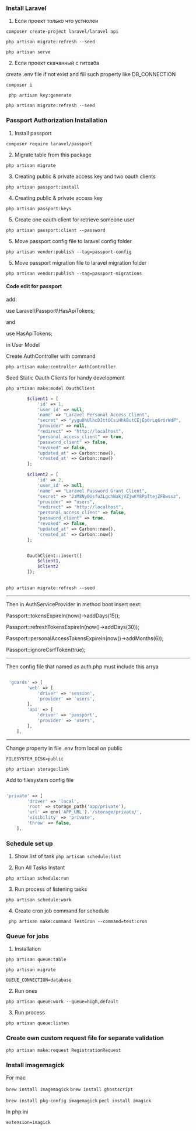 

### Install Laravel 

1. Если проект только что устнолен 

``` composer create-project laravel/laravel api ```

``` php artisan migrate:refresh --seed ```

``` php artisan serve ```

2. Если проект скачанный с гитхаба

create .env file if not exist and fill such property like DB_CONNECTION

``` composer i ```

``` php artisan key:generate```

``` php artisan migrate:refresh --seed ```



### Passport Authorization Installation 

1. Install passport 

``` composer require laravel/passport ``` 

2. Migrate table from this package  

``` php artisan migrate ```

3. Creating public & private access key and two oauth clients 

``` php artisan passport:install ```

4. Creating public & private access key 

``` php artisan passport:keys ```

5. Create one oauth client for retrieve someone user 

``` php artisan passport:client --password ``` 

5. Move passport config file to laravel config folder 

``` php artisan vendor:publish --tag=passport-config ```

5. Move passport migration file to laravel migration folder

``` php artisan vendor:publish --tag=passport-migrations ```


#### Code edit for passport

add: 

use Laravel\Passport\HasApiTokens; 

and 

use HasApiTokens; 

in User Model 


Create AuthController with command 

``` php artisan make:controller AuthController ```

Seed Static Oauth Clients for handy development 

``` php artisan make:model OauthClient ```

```php 
        $client1 = [
            'id' => 1,
            'user_id' => null,
            'name' => "Laravel Personal Access Client",
            "secret" => "yygu0hUlhcDJttOCsiHhkButCEjEp0rLq6rUrWdP",
            "provider" => null,
            "redirect" => "http://localhost",
            "personal_access_client" => true,
            "password_client" => false,
            "revoked" => false,
            "updated_at" => Carbon::now(),
            'created_at' => Carbon::now()
        ];

        $client2 = [
            'id' => 2,
            'user_id' => null,
            'name' => "Laravel Password Grant Client",
            "secret" => "2zM8Ny0Usfu3LgchNakjVZjwKY8PpTtejZFBwssz",
            "provider" => "users",
            "redirect" => "http://localhost",
            "personal_access_client" => false,
            "password_client" => true,
            "revoked" => false,
            "updated_at" => Carbon::now(),
            'created_at' => Carbon::now()
        ];


        OauthClient::insert([
            $client1,
            $client2
        ]);
        
```

``` php artisan migrate:refresh --seed ```

---

Then in AuthServiceProvider in method boot insert next: 

Passport::tokensExpireIn(now()->addDays(15)); 

Passport::refreshTokensExpireIn(now()->addDays(30));

Passport::personalAccessTokensExpireIn(now()->addMonths(6));

Passport::ignoreCsrfToken(true);

---  

Then config file that named as auth.php must include this arrya 

```php 

 'guards' => [
        'web' => [
            'driver' => 'session', 
            'provider' => 'users',
        ],
        'api' => [
            'driver' => 'passport', 
            'provider' => 'users', 
        ],
    ],

```

--- 

Change property in file .env from local on public 

``` FILESYSTEM_DISK=public ```

``` php artisan storage:link ```

Add to filesystem config file 

```php 

'private' => [
        'driver' => 'local',
        'root' => storage_path('app/private'),
        'url' => env('APP_URL').'/storage/private/',
        'visibility' => 'private',
        'throw' => false,
    ],

```



### Schedule set up 



1. Show list of task 
```php artisan schedule:list``` 

2. Run All Tasks Instant 

```php artisan schedule:run```

3. Run process of listening tasks 

```php artisan schedule:work```

4. Create cron job command for schedule 

```  php artisan make:command TestCron --command=test:cron ```

### Queue for jobs 

1. Installation 

``` php artisan queue:table ```

``` php artisan migrate ```

`QUEUE_CONNECTION=database `


2. Run ones 

``` php artisan queue:work --queue=high,default ```

3. Run process 

``` php artisan queue:listen ```


### Create own custom request file for separate validation 


``` php artisan make:request RegistrationRequest  ```


### Install imagemagick

For maс 

``` brew install imagemagick ```
``` brew install ghostscript ```

```brew install pkg-config imagemagick```
```pecl install imagick```

In php.ini 

`extension=imagick`

